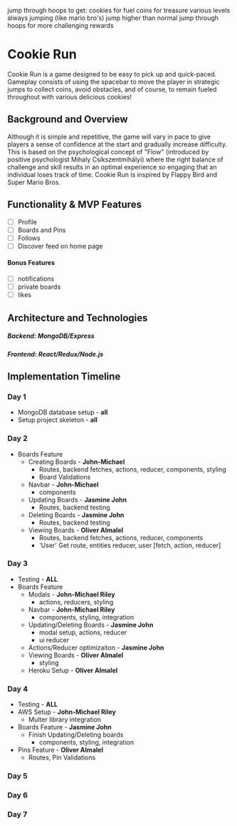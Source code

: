 jump through hoops to get:
cookies for fuel
coins for treasure
various levels
always jumping (like mario bro's)
jump higher than normal
jump through hoops for more challenging rewards

# Cookie Run

Cookie Run is a game designed to be easy to pick up and quick-paced. Gameplay consists of using the spacebar to move the player in strategic jumps to collect coins, avoid obstacles, and of course, to remain fueled throughout with various delicious cookies!

## Background and Overview

Although it is simple and repetitive, the game will vary in pace to give players a sense of confidence at the start and gradually increase difficulty. This is based on the psychological concept of "Flow" (introduced by positive psychologist Mihaly Csíkszentmihályi) where the right balance of challenge and skill results in an optimal experience so engaging that an individual loses track of time. Cookie Run is inspired by Flappy Bird and Super Mario Bros.

## Functionality & MVP Features

   - [ ] Profile
   - [ ] Boards and Pins
   - [ ] Follows
   - [ ] Discover feed on home page
   
#### Bonus Features
   - [ ] notifications
   - [ ] private boards
   - [ ] likes

## Architecture and Technologies

  ##### Backend: MongoDB/Express
  ##### Frontend: React/Redux/Node.js 

## Implementation Timeline

### Day 1 
  - MongoDB database setup - **all**
  - Setup project skeleton - **all**
  
### Day 2
  - Boards Feature
    - Creating Boards - **John-Michael**
      - Routes, backend fetches, actions, reducer, components, styling
      - Board Validations
    - Navbar - **John-Michael**
      - components
    - Updating Boards - **Jasmine John**
      - Routes, backend testing
    - Deleting Boards - **Jasmine John**    
      - Routes, backend testing
    - Viewing Boards - **Oliver Almalel**
      - Routes, backend fetches, actions, reducer, components
      - 'User' Get route, entities reducer, user [fetch, action, reducer]


### Day 3
  - Testing - **ALL**
  - Boards Feature
    - Modals - **John-Michael Riley**
      - actions, reducers, styling
    - Navbar - **John-Michael Riley**
      - components, styling, integration
    - Updating/Deleting Boards - **Jasmine John**
      - modal setup, actions, reducer 
      - ui reducer
    - Actions/Reducer optimizaiton - **Jasmine John**
    - Viewing Boards - **Oliver Almalel**
      - styling 
    - Heroku Setup - **Oliver Almalel**
  

### Day 4
  - Testing - **ALL**
  - AWS Setup - **John-Michael Riley**
    - Multer library integration
  - Boards Feature - **Jasmine John**
    - Finish Updating/Deleting boards
      - components, styling, integration
  - Pins Feature - **Oliver Almalel**
    - Routes, Pin Validations
### Day 5

### Day 6

### Day 7